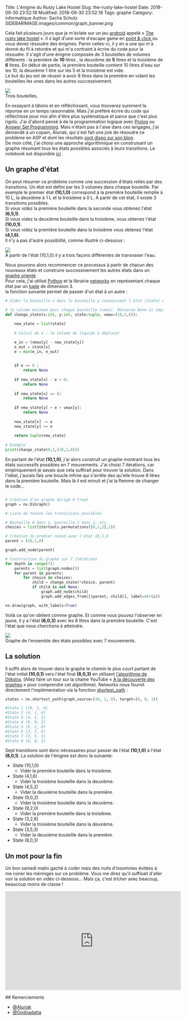 Title: L'énigme du Rusty Lake Hostel
Slug: the-rusty-lake-hostel
Date: 2018-09-30 23:52:18
Modified: 2018-09-30 23:52:18
Tags: graphe
Category: informatique
Author: Sacha Schutz
SIDEBARIMAGE:images/common/graph_banner.png

Cela fait plusieurs jours que je m'éclate sur un jeu [android](https://fr.wikipedia.org/wiki/Android) appelé « [The rusty lake hostel](https://store.steampowered.com/app/435120/Rusty_Lake_Hotel/) ». Il s'agit d'une sorte d'escape game en [point & click ](https://fr.wikipedia.org/wiki/Pointer-et-cliquer) ou vous devez résoudre des énigmes. Parmi celles-ci, il y en a une qui m'a donné du fil à retordre et qui m'a contraint à écrire du code pour la résoudre. 
Il s'agit d'une énigme composée de 3 bouteilles de volumes différents : la première de **10** litres , la deuxième de **5** litres et la troisième de **6** litres. En début de partie,  la première bouteille contient 10 litres d'eau sur les 10, la deuxième 1 litre sur les 5 et la troisième est vide.    
Le but du jeu est de réussir à avoir 8 litres dans la première en vidant les bouteilles les unes dans les autres successivement. 

<div class="figure">     <img src="images/rusty_lake/base.jpg" />      <div class="legend">Trois bouteilles.</div> </div>   

En essayant à tâtons et en réfléchissant, vous trouverez surement la réponse en un temps raisonnable. Mais j'ai préféré écrire du code qui réfléchisse pour moi afin d'être plus systématique et parce que c'est plus rigolo. J'ai d'abord pensé à de la programmation logique avec [Prolog](https://fr.wikipedia.org/wiki/Prolog) ou [Answer Set Programming](https://fr.wikipedia.org/wiki/Answer_set_programming). Mais n'étant pas à l'aise dans ces langages, j'ai demandé à un copain, Aluriak, qui s'est fait une joie de résoudre ce problème en ASP et dont les résultats [sont dispo sur son blog](https://lucas.bourneuf.net/blog/asp-temporal.html).       
De mon côté, j'ai choisi une approche algorithmique en construisant un graphe résumant tous les états possibles associés à leurs transitions. Le notebook est disponible [ici](https://github.com/dridk/notebook/blob/master/rusty_lake/rusty_lake.ipynb) .

## Un graphe d'état

On peut résumer ce problème comme une succession d'états reliés par des transitions. Un état est défini par les 3 volumes dans chaque bouteille. Par exemple le premier état **(10,1,0)** correspond à la première bouteille remplie à 10 L, la deuxième à 1 L et la troisième à 0 L. 
À partir de cet état, il existe 3 transitions possibles.   
Si vous videz la première bouteille dans la seconde vous obtenez l'état **(6,5,1)**.   
Si vous videz la deuxième bouteille dans la troisième, vous obtenez l'état **(10,0,1)**.   
Si vous videz la première bouteille dans la troisième vous obtenez l'état **(4,1,6)**.    
Il n'y a pas d'autre possibilité, comme illustré ci-dessous :

<div class="figure">     <img src="images/rusty_lake/graphe_base.png" />      <div class="legend">À partir de l'état (10,1,0) il y a trois façons différentes de transvaser l'eau.</div> </div>   

Nous pouvons alors recommencer ce processus à partir de chacun des nouveaux états et construire successivement les autres états dans un [graphe orienté](https://fr.wikipedia.org/wiki/Graphe_orient%C3%A9).      
Pour cela, j'ai utilisé [Python](https://www.python.org/download/releases/3.0/) et la librairie [networkx](https://networkx.github.io/) en représentant chaque état par un [tuple](http://apprendre-python.com/page-apprendre-tuples-tuple-python) de dimension 3.   
la fonction suivante permet de passer d'un état à un autre : 

```python
# Vider la bouteille x dans la bouteille y connaissant l'état (state) et

# le volume maximum pour chaque bouteille (vmax). Retourne None si impossible.
def change_state(x:int, y:int, state:tuple, vmax=(10,5,6)):
    
    new_state = list(state)
    
    # Calcul de e : le volume de liquide à déplacer

    e_in = (vmax[y] - new_state[y])
    e_out = state[x] 
    e = min(e_in, e_out)
    
    
    if e == 0 : 
        return None
    
    if new_state[x] - e < 0:
        return None
    
    if new_state[x] == 0:
        return None
    
    if new_state[y] + e > vmax[y]:
        return None
         
    new_state[x] -= e
    new_state[y] += e
    
    return tuple(new_state)
    
# Exemple 
print(change_state(0,1,(10,1,0)))
```

En partant de l'état **(10,1,0)**, j'ai alors construit un graphe montrant tous les états successifs possibles en 7 mouvements. J'ai choisi 7 itérations, car empiriquement je savais que cela suffirait pour trouver la solution. Dans l'idéal, j'aurais fais une boucle infinie qui s'arrête des qu'elle trouve 8 litres dans la première bouteille. Mais là il est minuit et j'ai la flemme de changer le code...

```python

# Création d'un graphe dirigé # Creat 
graph = nx.DiGraph()

# Liste de toutes les transitions possibles

# Bouteille 0 dans 1, bouteille 1 dans 2, etc.
choices = list(itertools.permutations([0,1,2],2))

# Création du premier noeud avec l'état 10,1,0
parent = (10,1,0)

graph.add_node(parent)

# Construction du graphe sur 7 itérations 
for depth in range(7):
    parents = list(graph.nodes())
    for parent in parents: 
        for choice in choices:
            child = change_state(*choice, parent)
            if child is not None:
                graph.add_node(child)
                graph.add_edges_from([(parent, child)], label=str(i))

nx.draw(graph, with_labels=True)

```

Voilà ce qu'on obtient comme graphe. Et comme vous pouvez l'observer en jaune, il y a l'état **(8,0,3)** avec les 8 litres dans la première bouteille. C'est l'état que nous cherchons à atteindre.

<div class="figure">     <img src="images/rusty_lake/graphe.png" />      <div class="legend">Graphe de l'ensemble des états possibles avec 7 mouvements.</div> </div> 

## La solution

Il suffit alors de trouver dans le graphe le chemin le plus court partant de l'état initial **(10,0,1)** vers l'état final **(8,0,3)** en utilisant [l'algorithme de Dijkstra](https://fr.wikipedia.org/wiki/Algorithme_de_Dijkstra). (Allez faire un tour sur la chaine YouTube « [À la découverte des graphes](https://www.youtube.com/watch?v=JPeCmKFrKio) » pour comprendre cet algorithme). Networkx nous fournit directement l'implémentation via la fonction [shortest_path](https://networkx.github.io/documentation/stable/reference/algorithms/generated/networkx.algorithms.shortest_paths.generic.shortest_path.html#networkx.algorithms.shortest_paths.generic.shortest_path) :

```python     
states = nx.shortest_path(graph,source=(10, 1, 0), target=(8, 0, 3))

#State 1 (10, 1, 0)
#State 2 (4, 1, 6)
#State 3 (4, 5, 2)
#State 4 (9, 0, 2)
#State 5 (9, 2, 0)
#State 6 (3, 2, 6)
#State 7 (3, 5, 3)
#State 8 (8, 0, 3)

```

Sept transitions sont donc nécessaires pour passer de l'état **(10,1,0)** à l'état **(8,0,1)**. La solution de l'énigme est donc la suivante: 

- State (10,1,0)
    + Vider la première bouteille dans la troisième.
- State (4,1,6)
    + Vider la troisième bouteille dans la deuxième.
- State (4,5,2)
    + Vider la deuxième bouteille dans la première.
- State (9,0,2)
    + Vider la troisième bouteille dans la deuxième.
- State (9,2,0)
    + Vider la première bouteille dans la troisième.
- State (3,2,6)
    + Vider la troisième bouteille dans la deuxième.
- State (3,5,3)
    + Vider la deuxième bouteille dans la première.
- State (8,0,3) 

## Un mot pour la fin 
Un bon samedi matin gaché à coder mais des nuits d'insomnies évitées à me ruiner les méninges sur ce problème. Vous me direz qu'il suffisait d'aller voir la solution en vidéo ci-dessous...
Mais ça, c'est *tricher* avec beacoup, beaucoup moins de classe !

<iframe width="560" height="315" src="https://www.youtube.com/embed/AqylpTp1sNs?start=423" frameborder="0" allow="autoplay; encrypted-media" allowfullscreen></iframe>

## Remerciements 
- [@Aluriak](https://github.com/Aluriak) 
- [@Oodnadatta](https://github.com/Oodnadatta)
